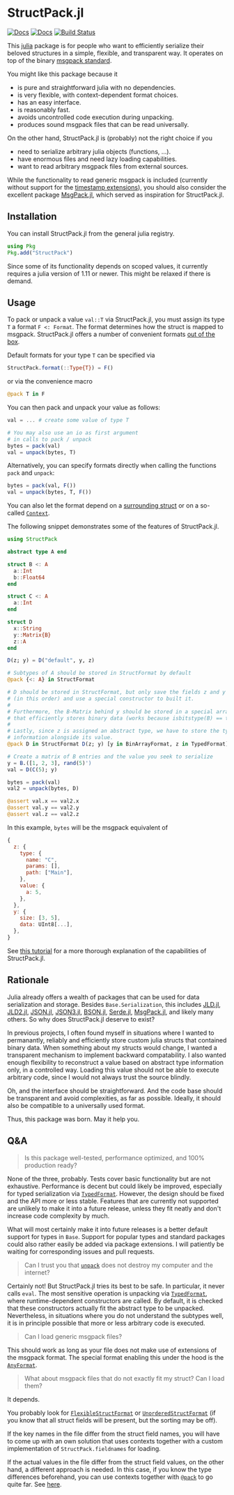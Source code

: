 # StructPack.jl

[![Docs](https://img.shields.io/badge/docs-stable-blue.svg)](https://tscode.github.io/StructPack.jl/stable/)
[![Docs](https://img.shields.io/badge/docs-dev-blue.svg)](https://tscode.github.io/StructPack.jl/dev/)
[![Build Status](https://github.com/tscode/StructPack.jl/actions/workflows/CI.yml/badge.svg?branch=main)](https://github.com/tscode/StructPack.jl/actions/workflows/CI.yml?query=branch%3Amain)

This [julia](https://julialang.org) package is for people who want to efficiently serialize their beloved structures in a simple, flexible, and transparent way.
It operates on top of the binary [msgpack standard](https://msgpack.org/index.html).

You might like this package because it

- is pure and straightforward julia with no dependencies.
- is very flexible, with context-dependent format choices.
- has an easy interface.
- is reasonably fast.
- avoids uncontrolled code execution during unpacking.
- produces sound msgpack files that can be read universally.

On the other hand, StructPack.jl is (probably) not the right choice if you
 
- need to serialize arbitrary julia objects (functions, ...).
- have enormous files and need lazy loading capabilities.
- want to read arbitrary msgpack files from external sources.

While the functionality to read generic msgpack is included (currently without support for the [timestamp extensions](https://github.com/msgpack/msgpack/blob/master/spec.md#timestamp)), you should also consider the excellent package [MsgPack.jl](https://github.com/JuliaIO/MsgPack.jl), which served as inspiration for StructPack.jl.

## Installation
You can install StructPack.jl from the general julia registry.
```julia
using Pkg
Pkg.add("StructPack")
```
Since some of its functionality depends on scoped values, it currently requires a julia version of 1.11 or newer.
This might be relaxed if there is demand.

## Usage
To pack or unpack a value `val::T` via StructPack.jl, you must assign its type `T` a format `F <: Format`.
The format determines how the struct is mapped to msgpack.
StructPack.jl offers a number of convenient formats [out of the box](https://tscode.github.io/StructPack.jl/dev/formats/).

Default formats for your type `T` can be specified via
```julia
StructPack.format(::Type{T}) = F()
```
or via the convenience macro
```julia
@pack T in F
```
You can then pack and unpack your value as follows:
```julia
val = ... # create some value of type T

# You may also use an io as first argument
# in calls to pack / unpack
bytes = pack(val)
val = unpack(bytes, T)
```
Alternatively, you can specify formats directly when calling the functions `pack` and `unpack`:
```julia
bytes = pack(val, F())
val = unpack(bytes, T, F())
```
You can also let the format depend on a [surrounding struct](https://tscode.github.io/StructPack.jl/dev/usage/#Parents-matter) or on a so-called [`Context`](https://tscode.github.io/StructPack.jl/dev/usage/#Context-matters).

The following snippet demonstrates some of the features of StructPack.jl.
```julia
using StructPack

abstract type A end

struct B <: A
  a::Int
  b::Float64
end

struct C <: A
  a::Int
end

struct D
  x::String
  y::Matrix{B}
  z::A
end

D(z; y) = D("default", y, z)

# Subtypes of A should be stored in StructFormat by default
@pack {<: A} in StructFormat

# D should be stored in StructFormat, but only save the fields z and y
# (in this order) and use a special constructor to built it.
#
# Furthermore, the B-Matrix behind y should be stored in a special array format
# that efficiently stores binary data (works because isbitstype(B) == true).
#
# Lastly, since z is assigned an abstract type, we have to store the type
# information alongside its value.
@pack D in StructFormat D(z; y) [y in BinArrayFormat, z in TypedFormat]

# Create a matrix of B entries and the value you seek to serialize
y = B.([1, 2, 3], rand(5)')
val = D(C(5); y)

bytes = pack(val)
val2 = unpack(bytes, D)

@assert val.x == val2.x
@assert val.y == val2.y
@assert val.z == val2.z
```
In this example, `bytes` will be the msgpack equivalent of 
```js
{
  z: {
    type: {
      name: "C",
      params: [],
      path: ["Main"],
    },
    value: {
      a: 5,
    },
  },
  y: {
    size: [3, 5],
    data: UInt8[...],
  },
}
```
See [this tutorial](https://tscode.github.io/StructPack.jl/dev/usage/) for a more thorough explanation of the capabilities of StructPack.jl.

## Rationale

Julia already offers a wealth of packages that can be used for data serialization and storage.
Besides `Base.Serialization`, this includes
[JLD.jl](https://github.com/JuliaIO/JLD.jl),
[JLD2.jl](https://github.com/JuliaIO/JLD2.jl),
[JSON.jl](https://github.com/JuliaIO/JSON.jl),
[JSON3.jl](https://github.com/quinnj/JSON3.jl),
[BSON.jl](https://github.com/JuliaIO/BSON.jl),
[Serde.jl](https://github.com/bhftbootcamp/Serde.jl),
[MsgPack.jl](https://github.com/JuliaIO/MsgPack.jl),
and likely many others.
So why does StructPack.jl deserve to exist?

In previous projects, I often found myself in situations where I wanted to permanantly, reliably and efficiently store custom julia structs that contained binary data.
When something about my structs would change, I wanted a transparent mechanism to implement backward compatability.
I also wanted enough flexibility to reconstruct a value based on abstract type information only, in a controlled way.
Loading this value should not be able to execute arbitrary code, since I would not always trust the source blindly.

Oh, and the interface should be straightforward. And the code base should be
transparent and avoid complexities, as far as possible. Ideally, it should also
be compatible to a universally used format.

Thus, this package was born. May it help you.

## Q&A

> Is this package well-tested, performance optimized, and 100% production ready?

None of the three, probably.
Tests cover basic functionality but are not exhaustive.
Performance is decent but could likely be improved, especially for typed serialization via [`TypedFormat`](https://tscode.github.io/StructPack.jl/dev/formats/#StructPack.TypedFormat).
However, the design should be fixed and the API more or less stable.
Features that are currently not supported are unlikely to make it into a future release, unless they fit neatly and don't increase code complexity by much.

What will most certainly make it into future releases is a better default support for types in `Base`.
Support for popular types and standard packages could also rather easily be added via package extensions.
I will patiently be waiting for corresponding issues and pull requests.

> Can I trust you that [`unpack`](https://tscode.github.io/StructPack.jl/dev/formats/#StructPack.unpack) does not destroy my computer and the internet?

Certainly not!
But StructPack.jl tries its best to be safe.
In particular, it never calls `eval`.
The most sensitive operation is unpacking via [`TypedFormat`](https://tscode.github.io/StructPack.jl/dev/formats/#StructPack.TypedFormat), where runtime-dependent constructors are called.
By default, it is checked that these constructors actually fit the abstract type to be unpacked.
Nevertheless, in situations where you do not understand the subtypes well, it is in principle possible that more or less arbitrary code is executed.

> Can I load generic msgpack files?

This should work as long as your file does not make use of extensions of the msgpack format.
The special format enabling this under the hood is the [`AnyFormat`](https://tscode.github.io/StructPack.jl/dev/formats/#StructPack.AnyFormat).
 
> What about msgpack files that do not exactly fit my struct? Can I load them?

It depends.

You probably look for [`FlexibleStructFormat`](https://tscode.github.io/StructPack.jl/dev/formats/#StructPack.UnorderedStructFormat) or [`UnorderedStructFormat`](https://tscode.github.io/StructPack.jl/dev/formats/#StructPack.UnorderedStructFormat) (if you know that all struct fields will be present, but the sorting may be off).

If the key names in the file differ from the struct field names, you will have to come up with an own solution that uses contexts together with a custom implementation of `StructPack.fieldnames` for loading.

If the actual values in the file differ from the struct field values, on the other hand, a different approach is needed.
In this case, if you know the type differences beforehand, you can use contexts together with [`@pack`](https://tscode.github.io/StructPack.jl/dev/macro) to go quite far.
See [here](https://tscode.github.io/StructPack.jl/dev/usage/#Contexts:-Case-study).

